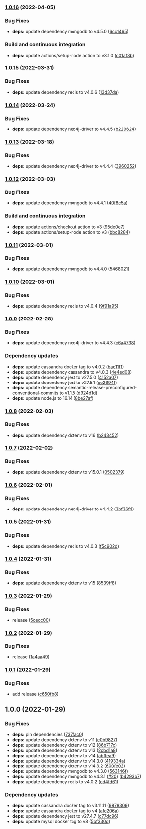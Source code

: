 ### [1.0.16](https://github.com/w4bo/teaching-nosql/compare/1.0.15...1.0.16) (2022-04-05)


### Bug Fixes

* **deps:** update dependency mongodb to v4.5.0 ([6cc1465](https://github.com/w4bo/teaching-nosql/commit/6cc1465e1a785e6435034c2521b4f7a835d2d1d6))


### Build and continuous integration

* **deps:** update actions/setup-node action to v3.1.0 ([c01af3b](https://github.com/w4bo/teaching-nosql/commit/c01af3b0ab12a210540dff4d045a6db321e83681))

### [1.0.15](https://github.com/w4bo/teaching-nosql/compare/1.0.14...1.0.15) (2022-03-31)


### Bug Fixes

* **deps:** update dependency redis to v4.0.6 ([13d37da](https://github.com/w4bo/teaching-nosql/commit/13d37dab1965d66974bbdb463600c982851ea5ad))

### [1.0.14](https://github.com/w4bo/teaching-nosql/compare/1.0.13...1.0.14) (2022-03-24)


### Bug Fixes

* **deps:** update dependency neo4j-driver to v4.4.5 ([b229624](https://github.com/w4bo/teaching-nosql/commit/b229624bd1e8c9eab3d4a52cee9e11784c4a282c))

### [1.0.13](https://github.com/w4bo/teaching-nosql/compare/1.0.12...1.0.13) (2022-03-18)


### Bug Fixes

* **deps:** update dependency neo4j-driver to v4.4.4 ([3960252](https://github.com/w4bo/teaching-nosql/commit/396025255729fc75cbc6c8b1e330a6416eb8f37f))

### [1.0.12](https://github.com/w4bo/teaching-nosql/compare/1.0.11...1.0.12) (2022-03-03)


### Bug Fixes

* **deps:** update dependency mongodb to v4.4.1 ([40f8c5a](https://github.com/w4bo/teaching-nosql/commit/40f8c5aa87fc544218c85b71998c87ec30aa3a79))


### Build and continuous integration

* **deps:** update actions/checkout action to v3 ([95de0e7](https://github.com/w4bo/teaching-nosql/commit/95de0e761eb4d73eae93334df003045c141dffae))
* **deps:** update actions/setup-node action to v3 ([bbc8284](https://github.com/w4bo/teaching-nosql/commit/bbc82847989ab118ccd40ec67e0ce67acf4a10b4))

### [1.0.11](https://github.com/w4bo/teaching-nosql/compare/1.0.10...1.0.11) (2022-03-01)


### Bug Fixes

* **deps:** update dependency mongodb to v4.4.0 ([5468021](https://github.com/w4bo/teaching-nosql/commit/5468021eaada4a12c09910f4fe6c1846e7ea4a90))

### [1.0.10](https://github.com/w4bo/teaching-nosql/compare/1.0.9...1.0.10) (2022-03-01)


### Bug Fixes

* **deps:** update dependency redis to v4.0.4 ([9f91a95](https://github.com/w4bo/teaching-nosql/commit/9f91a95ba88b1a2c7f889f88ebcd80f910193ac0))

### [1.0.9](https://github.com/w4bo/teaching-nosql/compare/1.0.8...1.0.9) (2022-02-28)


### Bug Fixes

* **deps:** update dependency neo4j-driver to v4.4.3 ([c6a4738](https://github.com/w4bo/teaching-nosql/commit/c6a473862a5d7e5dc044242487c8c7921cc9d9bf))


### Dependency updates

* **deps:** update cassandra docker tag to v4.0.2 ([bac11f1](https://github.com/w4bo/teaching-nosql/commit/bac11f150f1f68c3a6e1679ad015131251489af1))
* **deps:** update dependency cassandra to v4.0.3 ([4e4ed08](https://github.com/w4bo/teaching-nosql/commit/4e4ed085440db90fcaae9cafe6b735c64187e4fd))
* **deps:** update dependency jest to v27.5.0 ([4152a07](https://github.com/w4bo/teaching-nosql/commit/4152a078b367c4937ce341b30b3163f85d5b466b))
* **deps:** update dependency jest to v27.5.1 ([ce2694f](https://github.com/w4bo/teaching-nosql/commit/ce2694fc2f5a2ddeab80d422ed8ea4047df5197b))
* **deps:** update dependency semantic-release-preconfigured-conventional-commits to v1.1.5 ([d924d1d](https://github.com/w4bo/teaching-nosql/commit/d924d1d4091d112318bb3b884090e0a8617c793e))
* **deps:** update node.js to 16.14 ([8be27af](https://github.com/w4bo/teaching-nosql/commit/8be27af3f28f338ee9f1573b114b1b8782338e07))

### [1.0.8](https://github.com/w4bo/teaching-nosql/compare/1.0.7...1.0.8) (2022-02-03)


### Bug Fixes

* **deps:** update dependency dotenv to v16 ([b243452](https://github.com/w4bo/teaching-nosql/commit/b24345216eda19522497b4a126a4550c87f26bfd))

### [1.0.7](https://github.com/w4bo/teaching-nosql/compare/1.0.6...1.0.7) (2022-02-02)


### Bug Fixes

* **deps:** update dependency dotenv to v15.0.1 ([0502379](https://github.com/w4bo/teaching-nosql/commit/0502379a7cc0b7dc0d41af295b6b95aa31ba301f))

### [1.0.6](https://github.com/w4bo/teaching-nosql/compare/1.0.5...1.0.6) (2022-02-01)


### Bug Fixes

* **deps:** update dependency neo4j-driver to v4.4.2 ([3bf36f4](https://github.com/w4bo/teaching-nosql/commit/3bf36f42afe36da58ccbb12f0df1658a89664f52))

### [1.0.5](https://github.com/w4bo/teaching-nosql/compare/1.0.4...1.0.5) (2022-01-31)


### Bug Fixes

* **deps:** update dependency redis to v4.0.3 ([f5c902d](https://github.com/w4bo/teaching-nosql/commit/f5c902da5fad3af80d4f2fa7188f632e692e7efe))

### [1.0.4](https://github.com/w4bo/teaching-nosql/compare/1.0.3...1.0.4) (2022-01-31)


### Bug Fixes

* **deps:** update dependency dotenv to v15 ([8539ff8](https://github.com/w4bo/teaching-nosql/commit/8539ff8ad2100ffa7fce9927fdc8c1ebcedf0bf7))

### [1.0.3](https://github.com/w4bo/teaching-nosql/compare/1.0.2...1.0.3) (2022-01-29)


### Bug Fixes

* release ([5cecc00](https://github.com/w4bo/teaching-nosql/commit/5cecc002382413794409784eb101547595a8f66e))

### [1.0.2](https://github.com/w4bo/teaching-nosql/compare/1.0.1...1.0.2) (2022-01-29)


### Bug Fixes

* release ([1a4aa49](https://github.com/w4bo/teaching-nosql/commit/1a4aa49ccbff6845b5b0d35f07beb95204786c2f))

### [1.0.1](https://github.com/w4bo/teaching-nosql/compare/1.0.0...1.0.1) (2022-01-29)


### Bug Fixes

* add release ([c650fb8](https://github.com/w4bo/teaching-nosql/commit/c650fb8d0b24603eaf0ff1e47d92b58f7c1360dd))

## 1.0.0 (2022-01-29)


### Bug Fixes

* **deps:** pin dependencies ([737fac0](https://github.com/w4bo/teaching-nosql/commit/737fac07b99114941f560605dad78a76f5f00317))
* **deps:** update dependency dotenv to v11 ([e0b9827](https://github.com/w4bo/teaching-nosql/commit/e0b982777d749c4d04630efa1c822507c879b844))
* **deps:** update dependency dotenv to v12 ([86b717c](https://github.com/w4bo/teaching-nosql/commit/86b717c11ee5c1a7c67960f765fb9d3a12dfb606))
* **deps:** update dependency dotenv to v13 ([2cbd1a8](https://github.com/w4bo/teaching-nosql/commit/2cbd1a82859f38d3d84e2fe62415df8d6665412d))
* **deps:** update dependency dotenv to v14 ([abffea9](https://github.com/w4bo/teaching-nosql/commit/abffea97985b69ed1637e59d54cb6cf3e953faeb))
* **deps:** update dependency dotenv to v14.3.0 ([419334a](https://github.com/w4bo/teaching-nosql/commit/419334addbfc895e3ae448e4eb8f2f6e0c107803))
* **deps:** update dependency dotenv to v14.3.2 ([600fe02](https://github.com/w4bo/teaching-nosql/commit/600fe0289efdf3107edb1d987d53fa5d29451993))
* **deps:** update dependency mongodb to v4.3.0 ([563146f](https://github.com/w4bo/teaching-nosql/commit/563146f89f8e761870303dead66d32f72b59941e))
* **deps:** update dependency mongodb to v4.3.1 ([#20](https://github.com/w4bo/teaching-nosql/issues/20)) ([b4293b7](https://github.com/w4bo/teaching-nosql/commit/b4293b75abe8d6c9092f982adca8ff0645d93516))
* **deps:** update dependency redis to v4.0.2 ([cd4fd61](https://github.com/w4bo/teaching-nosql/commit/cd4fd6121042d79edfb1fb9d7036f74419fa9367))


### Dependency updates

* **deps:** update cassandra docker tag to v3.11.11 ([9878309](https://github.com/w4bo/teaching-nosql/commit/9878309ea026132a1aa44e18e0e8e8ce5c2b33dd))
* **deps:** update cassandra docker tag to v4 ([afc206a](https://github.com/w4bo/teaching-nosql/commit/afc206a93ccc57f281c69501c01b81d28174ed2f))
* **deps:** update dependency jest to v27.4.7 ([c77dc96](https://github.com/w4bo/teaching-nosql/commit/c77dc9688afa12e09a13069a9b4ac88c76f1531b))
* **deps:** update mysql docker tag to v8 ([5bf330d](https://github.com/w4bo/teaching-nosql/commit/5bf330d579adeedf28098918ba66cfcb4884c40f))
